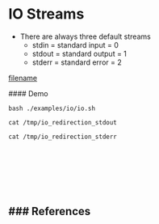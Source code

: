 # IO Streams

- There are always three default streams
  - stdin = standard input = 0
  - stdout = standard output = 1
  - stderr = standard error = 2

[filename](../../examples/io/io.sh ':include :type=code bash')

#### Demo
```
bash ./examples/io/io.sh
```

```
cat /tmp/io_redirection_stdout
```

```
cat /tmp/io_redirection_stderr
```

<br><br><br><br><br>

### References
- 